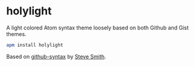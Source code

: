 # holylight

A light colored Atom syntax theme loosely based on both Github and Gist themes.

```bash
apm install holylight
```

Based on [github-syntax](https://github.com/orderedlist/github-syntax) by
[Steve Smith](https://github.com/orderedlist).
